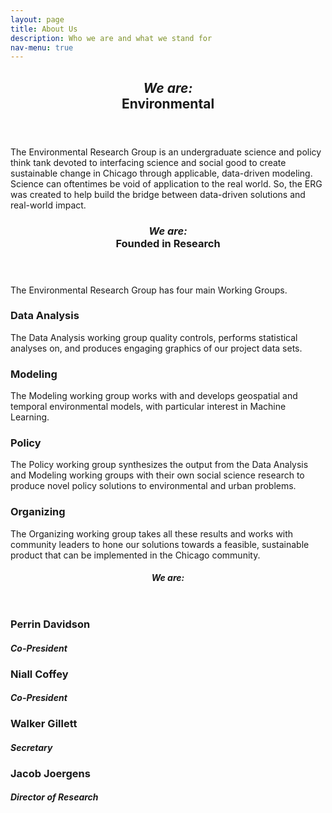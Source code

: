 ```yaml
---
layout: page
title: About Us
description: Who we are and what we stand for
nav-menu: true
---
```


<!-- Main -->
<div id="main" class="alt">

<!-- One -->
<section id="one">
	<div class="inner">
		<header class="major">
			<h1><i>We are:</i><br>Environmental</h1>
		</header>

<!-- Content -->
<p>The Environmental Research Group is an undergraduate science and policy think tank devoted to interfacing science and social good to create sustainable change in Chicago through applicable, data-driven modeling. Science can oftentimes be void of application to the real world. So, the ERG was created to help build the bridge between data-driven solutions and real-world impact.</p>
    </div>

<!-- Two -->
<section id="one">
	<div class="inner">
		<header class="major">
			<h1><i>We are:</i><br>Founded in Research</h1>
		</header>

<!-- Content -->
<p>The Environmental Research Group has four main Working Groups. </p>
<div class="row">
	<div class="3u 12u$(medium)">
		<h3>Data Analysis</h3>
		<p>The Data Analysis working group quality controls, performs statistical analyses on, and produces engaging graphics of our project data sets.</p>
	</div>
	<div class="3u 12u$(medium)">
		<h3>Modeling</h3>
		<p>The Modeling working group works with and develops geospatial and temporal environmental models, with particular interest in Machine Learning.</p>
	</div>
	<div class="3u$ 12u$(medium)">
		<h3>Policy</h3>
		<p>The Policy working group synthesizes the output from the Data Analysis and Modeling working groups with their own social science research to produce novel policy solutions to environmental and urban problems.</p>
	</div>
    <div class="3u$ 12u$(medium)">
		<h3>Organizing</h3>
		<p>The Organizing working group takes all these results and works with community leaders to hone our solutions towards a feasible, sustainable product that can be implemented in the Chicago community.</p>
	</div>
</div>

<!-- Three -->
<section id="one">
	<div class="inner">
		<header class="major">
			<h1><i>We are:</i></h1>
		</header>

<!-- Content -->
<div class="row">
	<div class="3u 12u$(medium)">
		<h3>Perrin Davidson</h3>
		<h4><i>Co-President</i></h1>
	</div>
	<div class="3u 12u$(medium)">
		<h3>Niall Coffey</h3>
		<h4><i>Co-President</i></h1>
	</div>
	<div class="3u$ 12u$(medium)">
		<h3>Walker Gillett</h3>
		<h4><i>Secretary</i></h1>
	</div>
    <div class="3u$ 12u$(medium)">
		<h3>Jacob Joergens</h3>
		<h4><i>Director of Research</i></h1>
	</div>
</div>
